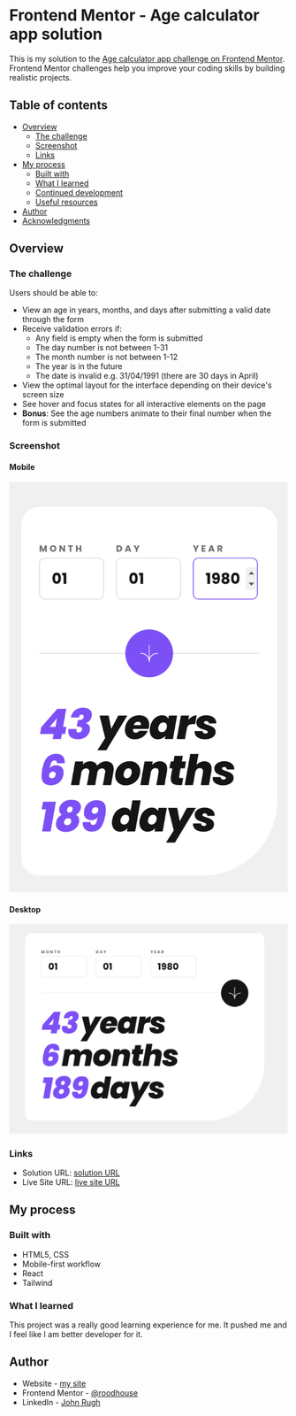 # Frontend Mentor - Age calculator app solution

This is my solution to the [Age calculator app challenge on Frontend Mentor](https://www.frontendmentor.io/challenges/age-calculator-app-dF9DFFpj-Q). Frontend Mentor challenges help you improve your coding skills by building realistic projects. 

## Table of contents

- [Overview](#overview)
  - [The challenge](#the-challenge)
  - [Screenshot](#screenshot)
  - [Links](#links)
- [My process](#my-process)
  - [Built with](#built-with)
  - [What I learned](#what-i-learned)
  - [Continued development](#continued-development)
  - [Useful resources](#useful-resources)
- [Author](#author)
- [Acknowledgments](#acknowledgments)

## Overview

### The challenge

Users should be able to:

- View an age in years, months, and days after submitting a valid date through the form
- Receive validation errors if:
  - Any field is empty when the form is submitted
  - The day number is not between 1-31
  - The month number is not between 1-12
  - The year is in the future
  - The date is invalid e.g. 31/04/1991 (there are 30 days in April)
- View the optimal layout for the interface depending on their device's screen size
- See hover and focus states for all interactive elements on the page
- **Bonus**: See the age numbers animate to their final number when the form is submitted

### Screenshot

#### Mobile
![](/src/assets/images/mb.png)

#### Desktop
![](/src/assets/images/dt.png)


### Links

- Solution URL: [solution URL](https://github.com/roodhouse/frontend-mentor-age-calc)
- Live Site URL: [live site URL](https://age.rugh.us)

## My process

### Built with

- HTML5, CSS
- Mobile-first workflow
- React
- Tailwind

### What I learned

This project was a really good learning experience for me. It pushed me and I feel like I am better developer for it. 

## Author

- Website - [my site](https://rugh.us)
- Frontend Mentor - [@roodhouse](https://www.frontendmentor.io/profile/roodhouse)
- LinkedIn - [John Rugh](https://www.linkedin.com/in/john-m-rugh/)


